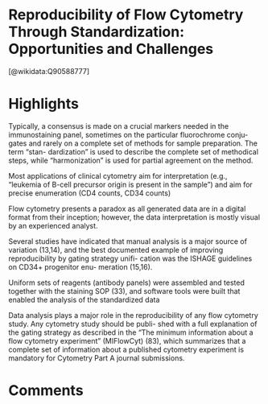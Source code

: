 
Reproducibility of Flow Cytometry Through Standardization: Opportunities and Challenges
=======================================================================================
  
  [@wikidata:Q90588777]  

# Highlights

Typically, a consensus is made on a crucial markers needed in the immunostaining panel, sometimes on the particular fluorochrome conju- gates and rarely on a complete set of methods for sample preparation. The term “stan- dardization” is used to describe the complete set of methodical steps, while
“harmonization” is used for partial agreement on the method.

Most applications of clinical cytometry aim for interpretation (e.g., “leukemia of B-cell precursor origin is present in the sample”) and aim for precise enumeration (CD4 counts, CD34 counts)

Flow cytometry presents a paradox as all generated data
are in a digital format from their inception; however, the data interpretation is mostly visual by an experienced analyst.

Several studies have indicated that manual analysis is a major source of variation (13,14), and the best documented example of improving reproducibility by gating strategy unifi- cation was the ISHAGE guidelines on CD34+ progenitor enu- meration (15,16).

Uniform sets of reagents (antibody panels) were assembled and tested together with the staining SOP (33), and software tools were built that enabled the analysis of the standardized data

Data analysis plays a major role in the reproducibility of any flow cytometry study. Any cytometry study should be publi- shed with a full explanation of the gating strategy as described in the “The minimum information about a flow cytometry experiment” (MIFlowCyt) (83), which summarizes that a complete set of information about a published cytometry experiment is mandatory for Cytometry Part A journal submissions.



# Comments
